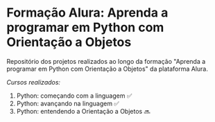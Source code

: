 # Formação Alura: Aprenda a programar em Python com Orientação a Objetos

Repositório dos projetos realizados ao longo da formação "Aprenda a programar em Python com Orientação a Objetos" da plataforma Alura.

*Cursos realizados:*
1. Python: começando com a linguagem ✅
2. Python: avançando na linguagem ✅
3. Python: entendendo a Orientação a Objetos 🔜
